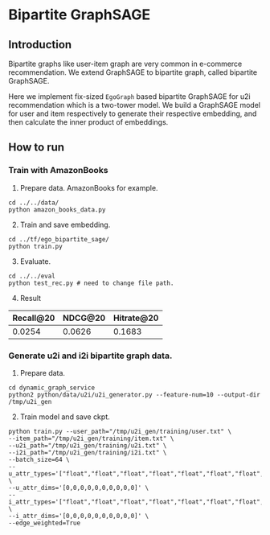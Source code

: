 # Bipartite GraphSAGE
## Introduction
Bipartite graphs like user-item graph are very common in e-commerce
recommendation. We extend GraphSAGE to bipartite graph, called
bipartite GraphSAGE.

Here we implement fix-sized `EgoGraph` based bipartite GraphSAGE for u2i
recommendation which is a two-tower model. We build a GraphSAGE model for
user and item respectively to generate their respective embedding, and then
calculate the inner product of embeddings.

## How to run
### Train with AmazonBooks
1. Prepare data. AmazonBooks for example.
```shell script
cd ../../data/
python amazon_books_data.py
```

2. Train and save embedding.
```shell script
cd ../tf/ego_bipartite_sage/
python train.py
```

3. Evaluate.
```shell script
cd ../../eval
python test_rec.py # need to change file path.
```

4. Result

|Recall@20 |NDCG@20 |Hitrate@20  |
|----      |----    |----        |
|0.0254    |0.0626  |0.1683      |


### Generate u2i and i2i bipartite graph data.

1. Prepare data.
```
cd dynamic_graph_service
python2 python/data/u2i/u2i_generator.py --feature-num=10 --output-dir /tmp/u2i_gen
```

2. Train model and save ckpt.

```
python train.py --user_path="/tmp/u2i_gen/training/user.txt" \
--item_path="/tmp/u2i_gen/training/item.txt" \
--u2i_path="/tmp/u2i_gen/training/u2i.txt" \
--i2i_path="/tmp/u2i_gen/training/i2i.txt" \
--batch_size=64 \
--u_attr_types='["float","float","float","float","float","float","float","float","float","float"]' \
--u_attr_dims='[0,0,0,0,0,0,0,0,0,0]' \
--i_attr_types='["float","float","float","float","float","float","float","float","float","float"]' \
--i_attr_dims='[0,0,0,0,0,0,0,0,0,0]' \
--edge_weighted=True
```

